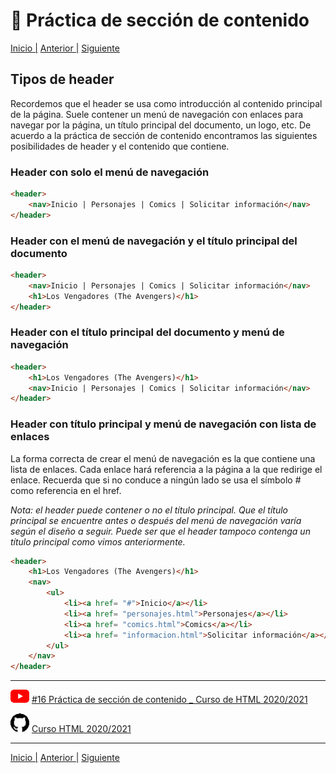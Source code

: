 # :beginner: Práctica de sección de contenido

[Inicio |](/README.md) [Anterior |](3_estructura.md) [Siguiente](5_tipos_sections.md)

## Tipos de header

Recordemos que el header se usa como introducción al contenido principal de la página. Suele contener un menú de navegación con enlaces para navegar por la página, un título principal del documento, un logo, etc.
De acuerdo a la práctica de sección de contenido encontramos las siguientes posibilidades de header y el contenido que contiene.

### Header con solo el menú de navegación
```html
<header>
    <nav>Inicio | Personajes | Comics | Solicitar información</nav>
</header>
```

### Header con el menú de navegación y el título principal del documento

```html    
<header>
    <nav>Inicio | Personajes | Comics | Solicitar información</nav>
    <h1>Los Vengadores (The Avengers)</h1>
</header>
```

### Header con el título principal del documento y menú de navegación

```html
<header>
    <h1>Los Vengadores (The Avengers)</h1>
    <nav>Inicio | Personajes | Comics | Solicitar información</nav>
</header>
```

### Header con título principal y menú de navegación con lista de enlaces

La forma correcta de crear el menú de navegación es la que contiene una lista de enlaces. Cada enlace hará referencia a la página a la que redirige el enlace. Recuerda que si no conduce a ningún lado se usa el símbolo # como referencia en el href.

*Nota: el header puede contener o no el título principal. Que el título principal se encuentre antes o después del menú de navegación varía según el diseño a seguir. Puede ser que el header tampoco contenga un título principal como vimos anteriormente.* 

```html
<header>
    <h1>Los Vengadores (The Avengers)</h1>
    <nav>
        <ul>
            <li><a href= "#">Inicio</a></li>
            <li><a href= "personajes.html">Personajes</a></li>
            <li><a href= "comics.html">Comics</a></li>
            <li><a href= "informacion.html">Solicitar información</a></li>
        </ul>    
    </nav>
</header>
```



---

![youtube logo](/assets/youtube_logo_30.png) [#16 Práctica de sección de contenido _ Curso de HTML 2020/2021](https://youtu.be/67gV0jmgbUc)


![github logo](/assets/github_logo_30.png) [Curso HTML 2020/2021](https://github.com/DorianDesings/html-2020-2021)  

---
[Inicio |](/README.md) [Anterior |](3_estructura.md) [Siguiente](5_tipos_sections.md)
